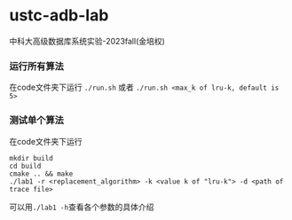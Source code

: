 # ustc-adb-lab

中科大高级数据库系统实验-2023fall(金培权)

### 运行所有算法
在code文件夹下运行
``
./run.sh
``
或者
``
./run.sh <max_k of lru-k, default is 5>
``

### 测试单个算法
在code文件夹下运行
```
mkdir build 
cd build
cmake .. && make
./lab1 -r <replacement_algorithm> -k <value k of "lru-k"> -d <path of trace file>
```
可以用`./lab1 -h`查看各个参数的具体介绍